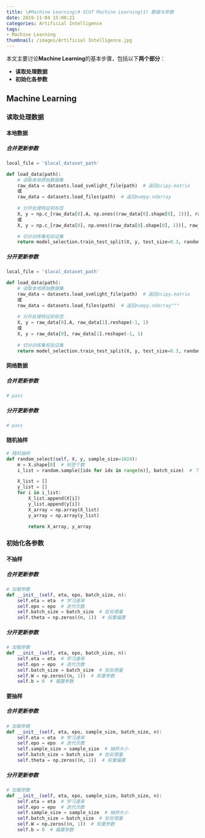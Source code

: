 ```yaml
---
title: \#Machine Learning\# SCUT Machine Learning(1) 数据与参数
date: 2019-11-04 15:00:21
categories: Artificial Intelligence
tags:
- Machine Learning
thumbnail: /images/Artificial Intelligence.jpg
---
```




本文主要讨论**Machine Learning**的基本步骤，包括以下**两个部分**：

- **读取处理数据**
- **初始化各参数**



<!-- more -->



## **Machine Learning**

### **读取处理数据**

#### **本地数据**

##### **合并更新参数**

``` python
local_file = '$local_dataset_path'

def load_data(path):
    # 读取本地原始数据集
    raw_data = datasets.load_svmlight_file(path)  # 返回scipy.matrix
    或
    raw_data = datasets.load_files(path)  # 返回numpy.ndarray
    
    # 分开处理特征和标签
    X, y = np.c_[raw_data[0].A, np.ones((raw_data[0].shape[0], 1))], raw_data[1].reshape(-1, 1)
    或
    X, y = np.c_[raw_data[0], np.ones((raw_data[0].shape[0], 1))], raw_data[1].reshape(-1, 1)

    # 切分训练集和验证集
    return model_selection.train_test_split(X, y, test_size=0.3, random_state=0)
```

##### **分开更新参数**

```python
local_file = '$local_dataset_path'

def load_data(path):
    # 读取本地原始数据集
    raw_data = datasets.load_svmlight_file(path)  # 返回scipy.matrix
    或
    raw_data = datasets.load_files(path)  # 返回numpy.ndarray"""
   	
    # 分开处理特征和标签
    X, y = raw_data[0].A, raw_data[1].reshape(-1, 1)
    或
    X, y = raw_data[0], raw_data[1].reshape(-1, 1)
	
    # 切分训练集和验证集
    return model_selection.train_test_split(X, y, test_size=0.3, random_state=0)
```

#### **网络数据**

##### **合并更新参数**

```python
# pass
```

##### **分开更新参数**

```python
# pass
```

#### **随机抽样**

```python
# 随机抽样
def random_select(self, X, y, sample_size=1024):
    m = X.shape[0]  # 标签个数
    i_list = random.sample([idx for idx in range(n)], batch_size)  # 下标序列

    X_list = []
    y_list = []
    for i in i_list:
        X_list.append(X[i])
        y_list.append(y[i])
        X_array = np.array(X_list)
        y_array = np.array(y_list)

        return X_array, y_array
```

### **初始化各参数**

#### **不抽样**

##### **合并更新参数**

```python
# 加载参数
def __init__(self, eta, epo, batch_size, n):
    self.eta = eta  # 学习速率
    self.epo = epo  # 迭代次数
    self.batch_size = batch_size  # 批处理量
    self.theta = np.zeros((n, 1))  # 权重偏置
```

##### **分开更新参数**

```python
# 加载参数
def __init__(self, eta, epo, batch_size, n):
    self.eta = eta  # 学习速率
    self.epo = epo  # 迭代次数
    self.batch_size = batch_size  # 批处理量
    self.W = np.zeros((n, 1))  # 权重参数
    self.b = 0  # 偏置参数
```

#### **要抽样**

##### **合并更新参数**

```python
# 加载参数
def __init__(self, eta, epo, sample_size, batch_size, n):
    self.eta = eta  # 学习速率
    self.epo = epo  # 迭代次数
    self.sample_size = sample_size  # 抽样大小
    self.batch_size = batch_size  # 批处理量
    self.theta = np.zeros((n, 1))  # 权重偏置
```

##### **分开更新参数**

```python
# 加载参数
def __init__(self, eta, epo, sample_size, batch_size, n):
    self.eta = eta  # 学习速率
    self.epo = epo  # 迭代次数
    self.sample_size = sample_size  # 抽样大小
    self.batch_size = batch_size  # 批处理量
    self.W = np.zeros((n, 1))  # 权重参数
    self.b = 0  # 偏置参数
```
